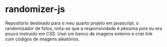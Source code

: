 # randomizer-js
 Repositório destinado para o meu quarto projeto em javascript, o randomizador de fotos, nota-se que a responsividade é péssima pois eu era pouco instruído em CSS. Usei um banco de imagens externo e criei link com códigos de imagens aleatórios.
